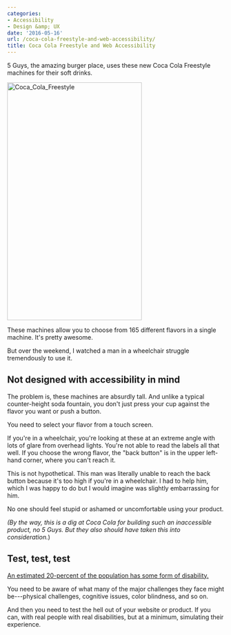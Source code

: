 ```yaml
---
categories:
- Accessibility
- Design &amp; UX
date: '2016-05-16'
url: /coca-cola-freestyle-and-web-accessibility/
title: Coca Cola Freestyle and Web Accessibility
---
```


5 Guys, the amazing burger place, uses these new Coca Cola Freestyle machines for their soft drinks.

<img src="https://gomakethings.com/wp-content/uploads/2016/05/Coca_Cola_Freestyle.jpg" alt="Coca_Cola_Freestyle" width="312" height="550" class="aligncenter size-full wp-image-7123" />

These machines allow you to choose from 165 different flavors in a single machine. It's pretty awesome.

But over the weekend, I watched a man in a wheelchair struggle tremendously to use it.

<!--more-->

## Not designed with accessibility in mind

The problem is, these machines are absurdly tall. And unlike a typical counter-height soda fountain, you don't just press your cup against the flavor you want or push a button.

You need to select your flavor from a touch screen.

If you're in a wheelchair, you're looking at these at an extreme angle with lots of glare from overhead lights. You're not able to read the labels all that well. If you choose the wrong flavor, the "back button" is in the upper left-hand corner, where you can't reach it.

This is not hypothetical. This man was literally unable to reach the back button because it's too high if you're in a wheelchair. I had to help him, which I was happy to do but I would imagine was slightly embarrassing for him.

No one should feel stupid or ashamed or uncomfortable using your product.

*(By the way, this is a dig at Coca Cola for building such an inaccessible product, no 5 Guys. But they also should have taken this into consideration.*)

## Test, test, test

[An estimated 20-percent of the population has some form of disability.](https://www.census.gov/newsroom/releases/archives/miscellaneous/cb12-134.html)

You need to be aware of what many of the major challenges they face might be---physical challenges, cognitive issues, color blindness, and so on.

And then you need to test the hell out of your website or product. If you can, with real people with real disabilities, but at a minimum, simulating their experience.